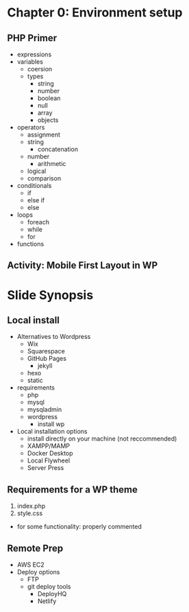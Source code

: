 # Chapter 0: Environment setup
## PHP Primer
- expressions
- variables
  - coersion
  - types
    - string
    - number
    - boolean
    - null
    - array
    - objects
- operators
  - assignment
  - string
    - concatenation
  - number
    - arithmetic
  - logical
  - comparison
- conditionals
  - if
  - else if
  - else
- loops
  - foreach
  - while
  - for
- functions

## Activity: Mobile First Layout in WP

# Slide Synopsis
## Local install
- Alternatives to Wordpress
  - Wix
  - Squarespace
  - GitHub Pages
    - jekyll
  - hexo
  - static
- requirements
  - php
  - mysql
  - mysqladmin
  - wordpress
    - install wp
- Local installation options
  - install directly on your machine (not reccommended)
  - XAMPP/MAMP
  - Docker Desktop
  - Local Flywheel
  - Server Press

## Requirements for a WP theme
1. index.php
2. style.css
  - for some functionality: properly commented

## Remote Prep
- AWS EC2
- Deploy options
  - FTP
  - git deploy tools
    - DeployHQ
    - Netlify